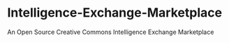 # Intelligence-Exchange-Marketplace
An Open Source Creative Commons Intelligence Exchange Marketplace
